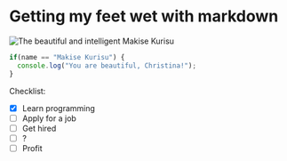 # Getting my feet wet with markdown

![The beautiful and intelligent Makise Kurisu](https://static.wikia.nocookie.net/steins-gate/images/8/83/Kurisu_profile.png)


``` javascript
if(name == "Makise Kurisu") {
  console.log("You are beautiful, Christina!");
}
```

Checklist:
- [x] Learn programming
- [ ] Apply for a job
- [ ] Get hired
- [ ] ?
- [ ] Profit
